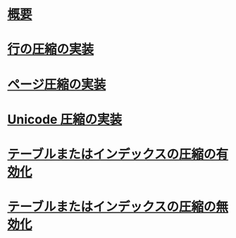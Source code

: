 # [概要](data-compression.md)  
# [行の圧縮の実装](row-compression-implementation.md)  
# [ページ圧縮の実装](page-compression-implementation.md)  
# [Unicode 圧縮の実装](unicode-compression-implementation.md)  
# [テーブルまたはインデックスの圧縮の有効化](enable-compression-on-a-table-or-index.md)  
# [テーブルまたはインデックスの圧縮の無効化](disable-compression-on-a-table-or-index.md)  
